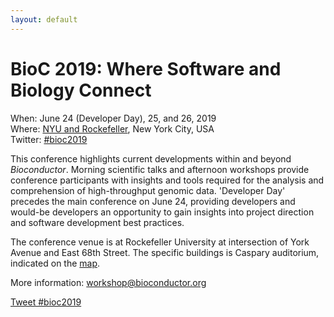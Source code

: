 ```yaml
---
layout: default
---
```

# BioC 2019: Where Software and Biology Connect

When: June 24 (Developer Day), 25, and 26, 2019 <br />
Where: [NYU and Rockefeller][venue], New York City, USA<br />
Twitter: [#bioc2019][tweet]

[tweet]: https://twitter.com/hashtag/bioc2019?f=tweets
[venue]:  ./travel-accommodations

This conference highlights current developments within and beyond
_Bioconductor_. Morning scientific talks and afternoon workshops
provide conference participants with insights and tools required for
the analysis and comprehension of high-throughput genomic
data. 'Developer Day' precedes the main conference on June 24,
providing developers and would-be developers an opportunity to gain
insights into project direction and software development best
practices.

The conference venue is at Rockefeller University at intersection of
York Avenue and East 68th Street. The specific buildings is Caspary
auditorium, indicated on the
[map](http://www2.rockefeller.edu/campusmap/).

More information: [workshop@bioconductor.org][contact]

<a href="https://twitter.com/intent/tweet?button_hashtag=bioc2019&ref_src=twsrc%5Etfw" class="twitter-hashtag-button" data-show-count="false">Tweet #bioc2019</a><script async src="https://platform.twitter.com/widgets.js" charset="utf-8"></script>

[ut]: http://map.utoronto.ca/utsg/building/501
[uvic]: http://www.vicu.utoronto.ca/
[contact]: mailto:workshop@bioconductor.org?subject=BioC2019%20question
